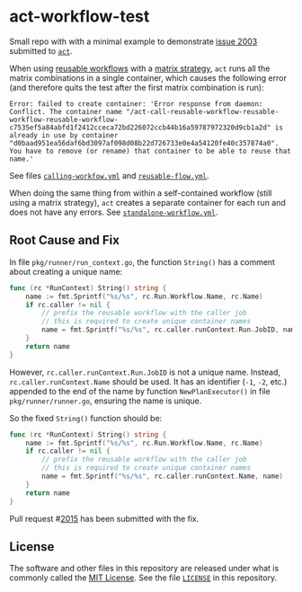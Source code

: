 # act-workflow-test

Small repo with with a minimal example to demonstrate [issue 2003][1] submitted to [`act`][2].

When using [reusable workflows][3] with a [matrix strategy][4], `act` runs all the matrix combinations in a single container, which causes the following error (and therefore quits the test after the first matrix combination is run):

```text
Error: failed to create container: 'Error response from daemon: Conflict. The container name "/act-call-reusable-workflow-reusable-workflow-reusable-workflow-c7535ef5a84abfd1f2412cceca72bd226072ccb44b16a59787972320d9cb1a2d" is already in use by container "d0baad951ea56daf6bd3097af098d08b22d726733e0e4a54120fe40c357874a0". You have to remove (or rename) that container to be able to reuse that name.'
```

See files [`calling-workfow.yml`][6] and [`reusable-flow.yml`][7].

When doing the same thing from within a self-contained workflow (still using a matrix strategy), `act` creates a separate container for each run and does not have any errors. See [`standalone-workflow.yml`][5].

## Root Cause and Fix

In file `pkg/runner/run_context.go`, the function `String()` has a comment about creating a unique name:

```go
func (rc *RunContext) String() string {
    name := fmt.Sprintf("%s/%s", rc.Run.Workflow.Name, rc.Name)
    if rc.caller != nil {
        // prefix the reusable workflow with the caller job
        // this is required to create unique container names
        name = fmt.Sprintf("%s/%s", rc.caller.runContext.Run.JobID, name)
    }
    return name
}
```

However, `rc.caller.runContext.Run.JobID` is not a unique name. Instead, `rc.caller.runContext.Name` should be used. It has an identifier (`-1`, `-2`, etc.) appended to the end of the name by function `NewPlanExecutor()` in file `pkg/runner/runner.go`, ensuring the name is unique.

So the fixed `String()` function should be:

```go
func (rc *RunContext) String() string {
    name := fmt.Sprintf("%s/%s", rc.Run.Workflow.Name, rc.Name)
    if rc.caller != nil {
        // prefix the reusable workflow with the caller job
        // this is required to create unique container names
        name = fmt.Sprintf("%s/%s", rc.caller.runContext.Name, name)
    }
    return name
}
```

Pull request #[2015][2015] has been submitted with the fix.

## License

The software and other files in this repository are released under what is commonly called the [MIT License][100]. See the file [`LICENSE`][101] in this repository.

[1]: https://github.com/nektos/act/issues/2003
[2]: https://github.com/nektos/act
[3]: https://docs.github.com/en/actions/using-workflows/reusing-workflows
[4]: https://docs.github.com/en/actions/using-jobs/using-a-matrix-for-your-jobs
[5]: ./.github/workflows/standalone-workflow.yml
[6]: ./.github/workflows/calling-workflow.yml
[7]: ./.github/workflows/reusable-flow.yml
[2015]: https://github.com/nektos/act/pull/2015
[100]: https://choosealicense.com/licenses/mit/
[101]: ./LICENSE
[//]: # ([200]: https://github.com/Andy4495/act-workflow-test)
